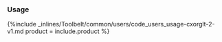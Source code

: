


### Usage

{%include _inlines/Toolbelt/common/users/code_users_usage-cxorglt-2-v1.md  product = include.product %}

